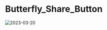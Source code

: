 # Butterfly_Share_Button
 
![2023-03-20](https://user-images.githubusercontent.com/111579457/226329039-c78bcf26-737b-43d6-83f1-a18d55d49979.png)
